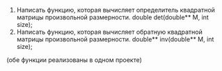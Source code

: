 1. Написать функцию, которая вычисляет определитель квадратной матрицы произвольной размерности. double det(double** M, int size);
2. Написать функцию, которая вычисляет обратную квадратной матрицы произвольной размерности. double** inv(double** M, int size);

(обе функции реализованы в одном проекте)
